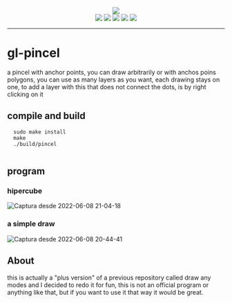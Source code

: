 
<div align="center">
   <img src="https://user-images.githubusercontent.com/52190352/172750707-4c4103b5-314d-4478-a16d-2e7fd775b664.gif"></img>
</div>

 <div align="center"> 
   <img src="https://img.shields.io/static/v1?label=update&message=Today&color=success">
   <img src="https://img.shields.io/static/v1?label=version&message=1.0.0&color=green">
   <img src="https://img.shields.io/static/v1?label=lenguage&message=CPP&color=blue">
   <img src="https://img.shields.io/static/v1?label=standar&message=CPP17&color=red">
   <img src="https://img.shields.io/static/v1?label=CONTRIBUTIONS&message=ALL WELCOME&color=green">   
  
 </div>

<hr/>



# gl-pincel
a pincel with anchor points, you can draw  arbitrarily or with anchos poins polygons, you can use as many layers as you want, each drawing stays on one, to add a layer with this that does not connect the dots, is by right clicking on it

## compile and build

``` 
  sudo make install
  make
  ./build/pincel
  
```


## program
### hipercube
![Captura desde 2022-06-08 21-04-18](https://user-images.githubusercontent.com/52190352/172751016-73bb05d6-6b82-42d4-81a9-bde2789c17d0.png)



### a simple draw
![Captura desde 2022-06-08 20-44-41](https://user-images.githubusercontent.com/52190352/172750924-3cc7e78c-09bd-43fa-8cba-8cb31421c184.png)


## About

this is actually a "plus version" of a previous repository called draw any modes and I decided to redo it for fun, this is not an official program or anything like that, but if you want to use it that way it would be great.

